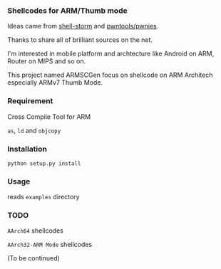 ### Shellcodes for ARM/Thumb mode

Ideas came from [shell-storm](http://www.shell-storm.org) and [pwntools/pwnies](https://github.com/Gallopsled/pwntools).

Thanks to share all of brilliant sources on the net.

I'm interested in mobile platform and archtecture like Android on ARM, Router on MIPS and so on.

This project named ARMSCGen focus on shellcode on ARM Architech especially ARMv7 Thumb Mode.

### Requirement

Cross Compile Tool for ARM

``as``, ``ld`` and ``objcopy``

### Installation

``python setup.py install``

### Usage

reads ``examples`` directory

### TODO

``AArch64`` shellcodes

``AArch32-ARM Mode`` shellcodes

(To be continued)
